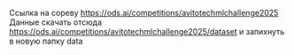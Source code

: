 Ссылка на сореву https://ods.ai/competitions/avitotechmlchallenge2025
Данные скачать отсюда https://ods.ai/competitions/avitotechmlchallenge2025/dataset и запихнуть в новую папку data
